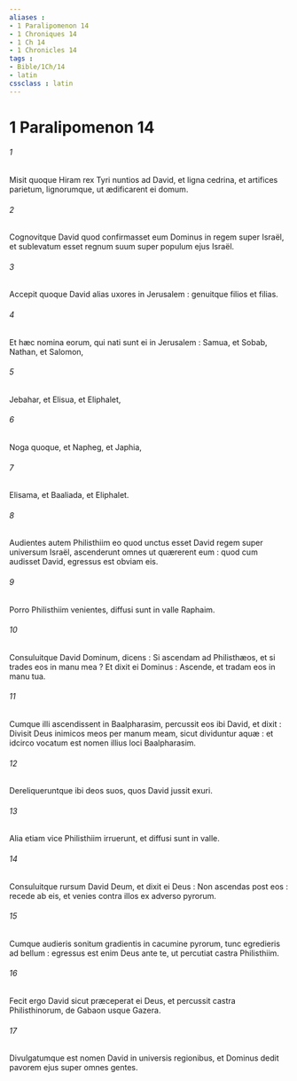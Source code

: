 ```yaml
---
aliases : 
- 1 Paralipomenon 14
- 1 Chroniques 14
- 1 Ch 14
- 1 Chronicles 14
tags : 
- Bible/1Ch/14
- latin
cssclass : latin
---
```


# 1 Paralipomenon 14

###### 1
Misit quoque Hiram rex Tyri nuntios ad David, et ligna cedrina, et artifices parietum, lignorumque, ut ædificarent ei domum.
###### 2
Cognovitque David quod confirmasset eum Dominus in regem super Israël, et sublevatum esset regnum suum super populum ejus Israël.
###### 3
Accepit quoque David alias uxores in Jerusalem : genuitque filios et filias.
###### 4
Et hæc nomina eorum, qui nati sunt ei in Jerusalem : Samua, et Sobab, Nathan, et Salomon,
###### 5
Jebahar, et Elisua, et Eliphalet,
###### 6
Noga quoque, et Napheg, et Japhia,
###### 7
Elisama, et Baaliada, et Eliphalet.
###### 8
Audientes autem Philisthiim eo quod unctus esset David regem super universum Israël, ascenderunt omnes ut quærerent eum : quod cum audisset David, egressus est obviam eis.
###### 9
Porro Philisthiim venientes, diffusi sunt in valle Raphaim.
###### 10
Consuluitque David Dominum, dicens : Si ascendam ad Philisthæos, et si trades eos in manu mea ? Et dixit ei Dominus : Ascende, et tradam eos in manu tua.
###### 11
Cumque illi ascendissent in Baalpharasim, percussit eos ibi David, et dixit : Divisit Deus inimicos meos per manum meam, sicut dividuntur aquæ : et idcirco vocatum est nomen illius loci Baalpharasim.
###### 12
Dereliqueruntque ibi deos suos, quos David jussit exuri.
###### 13
Alia etiam vice Philisthiim irruerunt, et diffusi sunt in valle.
###### 14
Consuluitque rursum David Deum, et dixit ei Deus : Non ascendas post eos : recede ab eis, et venies contra illos ex adverso pyrorum.
###### 15
Cumque audieris sonitum gradientis in cacumine pyrorum, tunc egredieris ad bellum : egressus est enim Deus ante te, ut percutiat castra Philisthiim.
###### 16
Fecit ergo David sicut præceperat ei Deus, et percussit castra Philisthinorum, de Gabaon usque Gazera.
###### 17
Divulgatumque est nomen David in universis regionibus, et Dominus dedit pavorem ejus super omnes gentes.
